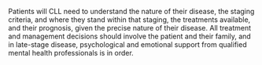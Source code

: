 Patients will CLL need to understand the nature of their disease, the staging criteria, and where they stand within that staging, the treatments available, and their prognosis, given the precise nature of their disease. All treatment and management decisions should involve the patient and their family, and in late-stage disease, psychological and emotional support from qualified mental health professionals is in order.